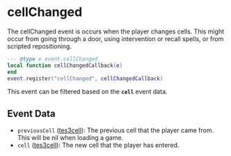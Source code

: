 # cellChanged

The cellChanged event is occurs when the player changes cells. This might occur from going through a door, using intervention or recall spells, or from scripted repositioning.

```lua
--- @type e event.cellChanged
local function cellChangedCallback(e)
end
event.register("cellChanged", cellChangedCallback)
```

This event can be filtered based on the **`cell`** event data.

## Event Data

* `previousCell` ([tes3cell](../../types/tes3cell)): The previous cell that the player came from. This will be nil when loading a game.
* `cell` ([tes3cell](../../types/tes3cell)): The new cell that the player has entered.

